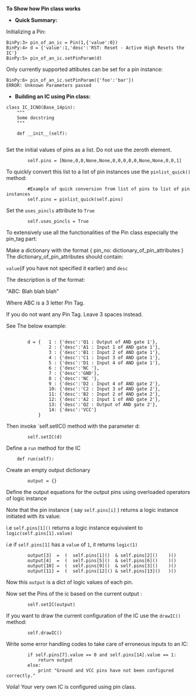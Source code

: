 __To Show how Pin class works__

* __Quick Summary:__

Initializing a Pin:

```
BinPy:3> pin_of_an_ic = Pin(1,{'value':0})
BinPy:4> d = {'value':1,'desc':'RST: Reset - Active High Resets the IC'}
BinPy:5> pin_of_an_ic.setPinParam(d)
```

Only currently supported attibutes can be set for a pin instance:
```
BinPy:6> pin_of_an_ic.setPinParam({'foo':'bar'})
ERROR: Unknown Parameters passed
```

* __Building an IC using Pin class:__

```
class IC_ICNO(Base_14pin):
    """
    Some docstring
    """
    
    def __init__(self):
        
```
Set the initial values of pins as a list. Do not use the zeroth element.
```
        self.pins = [None,0,0,None,None,0,0,0,0,0,None,None,0,0,1]
```
To quickly convert this list to a list of pin instances use the `pinlist_quick()` method:

```
        #Example of quick conversion from list of pins to list of pin instances
        self.pins = pinlist_quick(self.pins)
```
Set the `uses_pincls` attribute to `True`

```
        self.uses_pincls = True
```
To extensively use all the functionalities of the Pin class especially the pin_tag part:

Make a dictionary with the format { pin_no: dictionary_of_pin_attributes }
The dictionary_of_pin_attributes should contain:

`value`(if you have not specified it earlier) and `desc`

The description is of the format:

"ABC: Blah blah blah"

Where ABC is a 3 letter Pin Tag.

If you do not want any Pin Tag. Leave 3 spaces instead.

See The below example:

```

        d = {   1 : {'desc':'Q1 : Output of AND gate 1'},
                2 : {'desc':'A1 : Input 1 of AND gate 1'},
                3 : {'desc':'B1 : Input 2 of AND gate 1'},
                4 : {'desc':'C1 : Input 3 of AND gate 1'},
                5 : {'desc':'D1 : Input 4 of AND gate 1'},
                6 : {'desc':'NC '},
                7 : {'desc':'GND'},
                8 : {'desc':'NC '},
                9 : {'desc':'D2 : Input 4 of AND gate 2'},
                10: {'desc':'C2 : Input 3 of AND gate 2'},
                11: {'desc':'B2 : Input 2 of AND gate 2'},
                12: {'desc':'A2 : Input 1 of AND gate 2'},
                13: {'desc':'Q2 : Output of AND gate 2'},
                14: {'desc':'VCC'}
            }
```
Then invoke `self.setIC() method with the parameter d:
```
        self.setIC(d)
```


Define a `run` method for the IC
``` 
    def run(self):
```
Create an empty output dictionary

```
        output = {}
```
Define the output equations for the output pins using overloaded operators of logic instance

Note that the pin instance ( say `self.pins[i]` ) returns a logic instance initiated with its value:

i.e `self.pins[1]()` returns a logic instance equivalent to `logic(self.pins[1].value)`

i.e if `self.pins[1]` has a `value` of `1`, it returns `logic(1)`

```
        output[3]  =  (  self.pins[1]()  & self.pins[2]()    )()
        output[4]  =  (  self.pins[5]()  & self.pins[6]()    )()
        output[10] =  (  self.pins[9]()  & self.pins[3]()    )()
        output[11] =  (  self.pins[12]() & self.pins[13]()   )()
```
Now this `output` is a dict of logic values of each pin.

Now set the Pins of the ic based on the current output :
```
        self.setIC(output)
```
If you want to draw the current configuration of the IC use the `drawIC()` method:

```
        self.drawIC()
```

Write some error handling codes to take care of erroneous inputs to an IC:

```
        if self.pins[7].value == 0 and self.pins[14].value == 1:
            return output
        else:
            print "Ground and VCC pins have not been configured correctly."
```

Voila! Your very own IC is configured using pin class.